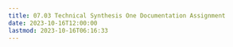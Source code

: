 ```yaml
---
title: 07.03 Technical Synthesis One Documentation Assignment
date: 2023-10-16T12:00:00
lastmod: 2023-10-16T06:16:33
---
```

